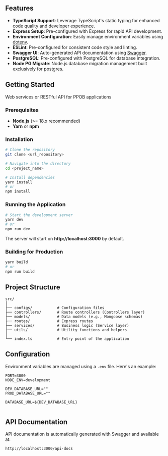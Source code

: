 ## Features

- **TypeScript Support**: Leverage TypeScript's static typing for enhanced code quality and developer experience.
- **Express Setup**: Pre-configured with Express for rapid API development.
- **Environment Configuration**: Easily manage environment variables using [dotenv](https://github.com/motdotla/dotenv).
- **ESLint**: Pre-configured for consistent code style and linting.
- **Swagger UI**: Auto-generated API documentation using [Swagger](https://swagger.io/).
- **PostgreSQL**: Pre-configured with PostgreSQL for database integration.
- **Node PG Migrate**: Node.js database migration management built exclusively for postgres.

## Getting Started

Web services or RESTful API for PPOB applications

### Prerequisites

- **Node.js** (>= 18.x recommended)
- **Yarn** or **npm**

### Installation

```bash
# Clone the repository
git clone <url_repository>

# Navigate into the directory
cd <project_name>

# Install dependencies
yarn install
# or
npm install
```

### Running the Application

```bash
# Start the development server
yarn dev
# or
npm run dev
```

The server will start on **http://localhost:3000** by default.

### Building for Production

```bash
yarn build
# or
npm run build
```

## Project Structure

```
src/
│
├── configs/           # Configuration files
├── controllers/       # Route controllers (Controllers layer)
├── models/            # Data models (e.g., Mongoose schemas)
├── routes/            # Express routes
├── services/          # Business logic (Service layer)
├── utils/             # Utility functions and helpers
│
└── index.ts           # Entry point of the application
```

## Configuration

Environment variables are managed using a `.env` file. Here's an example:

```
PORT=3000
NODE_ENV=development

DEV_DATABASE_URL=""
PROD_DATABASE_URL=""

DATABASE_URL=${DEV_DATABASE_URL}


```

## API Documentation

API documentation is automatically generated with Swagger and available at:

```
http://localhost:3000/api-docs
```
